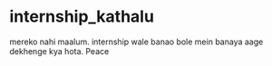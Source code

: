 # internship_kathalu
mereko nahi maalum. internship wale banao bole mein banaya aage dekhenge kya hota. Peace
